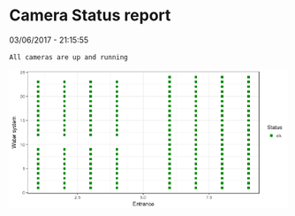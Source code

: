 Camera Status report
================
03/06/2017 - 21:15:55

    All cameras are up and running

![](camreport_files/figure-markdown_github/unnamed-chunk-2-1.png)
